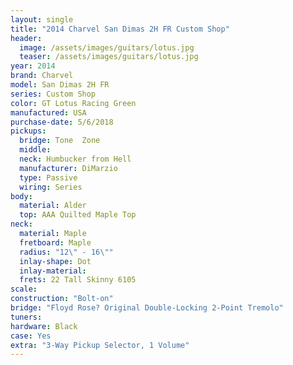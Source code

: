 ```yaml
---
layout: single
title: "2014 Charvel San Dimas 2H FR Custom Shop"
header:
  image: /assets/images/guitars/lotus.jpg
  teaser: /assets/images/guitars/lotus.jpg
year: 2014
brand: Charvel
model: San Dimas 2H FR
series: Custom Shop
color: GT Lotus Racing Green
manufactured: USA
purchase-date: 5/6/2018
pickups:
  bridge: Tone  Zone
  middle: 
  neck: Humbucker from Hell
  manufacturer: DiMarzio
  type: Passive
  wiring: Series
body:
  material: Alder
  top: AAA Quilted Maple Top
neck:
  material: Maple
  fretboard: Maple
  radius: "12\" - 16\""
  inlay-shape: Dot
  inlay-material: 
  frets: 22 Tall Skinny 6105
scale: 
construction: "Bolt-on"
bridge: "Floyd Rose? Original Double-Locking 2-Point Tremolo"
tuners: 
hardware: Black
case: Yes
extra: "3-Way Pickup Selector, 1 Volume"
---
```



